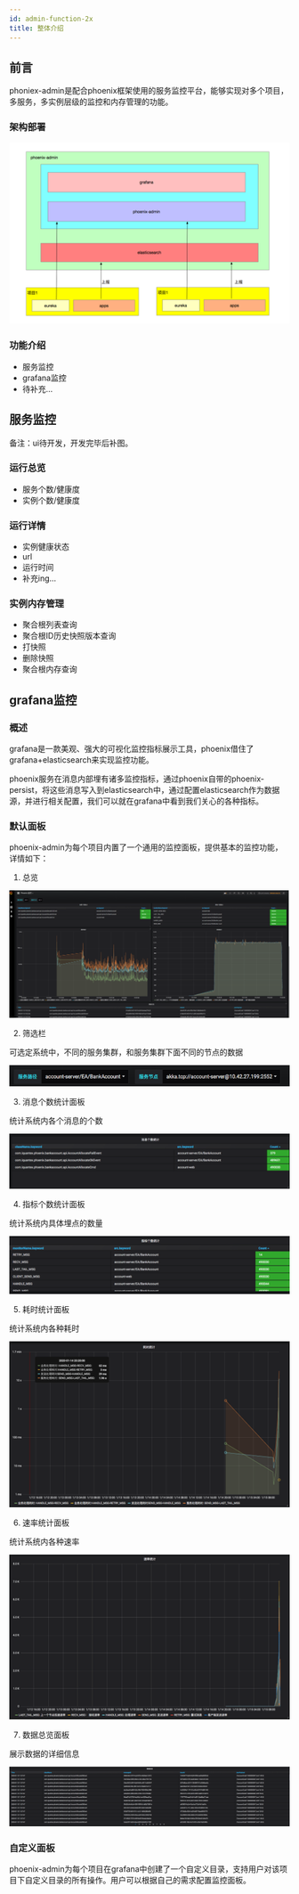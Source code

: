 ```yaml
---
id: admin-function-2x
title: 整体介绍
---
```


## 前言

phoniex-admin是配合phoenix框架使用的服务监控平台，能够实现对多个项目，多服务，多实例层级的监控和内存管理的功能。

### 架构部署

![image-20200116113222807](../../assets/phoenix2.x/phoenix-admin/image-20200115105007488.png)

### 功能介绍

* 服务监控
* grafana监控
* 待补充...

## 服务监控

备注：ui待开发，开发完毕后补图。

### 运行总览

- 服务个数/健康度
- 实例个数/健康度

### 运行详情

- 实例健康状态
- url
- 运行时间
- 补充ing...

### 实例内存管理

- 聚合根列表查询
- 聚合根ID历史快照版本查询
- 打快照
- 删除快照
- 聚合根内存查询

## grafana监控

### 概述

grafana是一款美观、强大的可视化监控指标展示工具，phoenix借住了grafana+elasticsearch来实现监控功能。

phoenix服务在消息内部埋有诸多监控指标，通过phoenix自带的phoenix-persist，将这些消息写入到elasticsearch中，通过配置elasticsearch作为数据源，并进行相关配置，我们可以就在grafana中看到我们关心的各种指标。

### 默认面板

phoenix-admin为每个项目内置了一个通用的监控面板，提供基本的监控功能，详情如下：

1. 总览

![image-20200115192350535](../../assets/phoenix2.x/phoenix-admin/image-20200115192350535.png)

2. 筛选栏

可选定系统中，不同的服务集群，和服务集群下面不同的节点的数据

![image-20200115111102393](../../assets/phoenix2.x/phoenix-admin/image-20200115111102393.png)

3. 消息个数统计面板

统计系统内各个消息的个数

![image-20200115111030625](../../assets/phoenix2.x/phoenix-admin/image-20200115111030625.png)

4. 指标个数统计面板

统计系统内具体埋点的数量

![image-20200115110949004](../../assets/phoenix2.x/phoenix-admin/image-20200115110949004.png)

5. 耗时统计面板

统计系统内各种耗时

![image-20200115111135147](../../assets/phoenix2.x/phoenix-admin/image-20200115111135147.png)

6. 速率统计面板

统计系统内各种速率

![image-20200115111155570](../../assets/phoenix2.x/phoenix-admin/image-20200115111155570.png)

7. 数据总览面板

展示数据的详细信息

![image-20200115111217069](../../assets/phoenix2.x/phoenix-admin/image-20200115111217069.png)

### 自定义面板 

phoenix-admin为每个项目在grafana中创建了一个自定义目录，支持用户对该项目下自定义目录的所有操作。用户可以根据自己的需求配置监控面板。